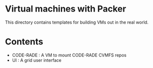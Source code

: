 #  Virtual machines with Packer

This directory contains templates for building VMs out in the real world.

#  Contents

- CODE-RADE : A VM to mount CODE-RADE CVMFS repos
- UI : A grid user interface 
